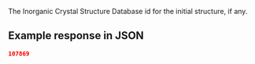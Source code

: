 The Inorganic Crystal Structure Database id for the initial structure, if any.







## Example response in JSON

```json
107869
```

